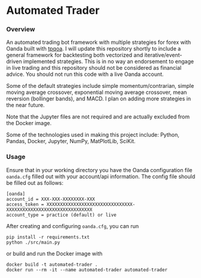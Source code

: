 # Automated Trader

### Overview
An automated trading bot framework with multiple strategies for forex with Oanda built with [tpqoa](https://github.com/yhilpisch/tpqoa). I will update this repository shortly to include a general framework for backtesting both vectorized and iterative/event-driven implemented strategies. This is in no way an endorsement to engage in live trading and this repository should not be considered as financial advice. You should not run this code with a live Oanda account.

Some of the default strategies include simple momentum/contrarian, simple moving average crossover, exponential moving average crossover, mean reversion (bollinger bands), and MACD. I plan on adding more strategies in the near future.

Note that the Jupyter files are not required and are actually excluded from the Docker image.

Some of the technologies used in making this project include: Python, Pandas, Docker, Jupyter, NumPy, MatPlotLib, SciKit.

### Usage
Ensure that in your working directory you have the Oanda configuration file `oanda.cfg` filled out with your account/api information. The config file should be filled out as follows:
```
[oanda]
account_id = XXX-XXX-XXXXXXXX-XXX
access_token = XXXXXXXXXXXXXXXXXXXXXXXXXXXXXXXX-XXXXXXXXXXXXXXXXXXXXXXXXXXXXXXXX
account_type = practice (default) or live
```
After creating and configuring `oanda.cfg`, you can run

```
pip install -r requirements.txt
python ./src/main.py
```

or build and run the Docker image with

```
docker build -t automated-trader .
docker run --rm -it --name automated-trader automated-trader
```